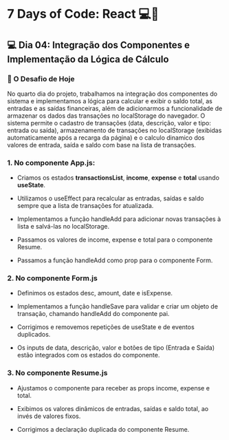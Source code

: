 # 7 Days of Code: React 💻💸

## 💻 Dia 04: Integração dos Componentes e Implementação da Lógica de Cálculo

### 🚀 O Desafio de Hoje

No quarto dia do projeto, trabalhamos na integração dos componentes do sistema e implementamos a lógica para calcular e exibir o saldo total, as entradas e as saídas financeiras, além de adicionarmos a funcionalidade de armazenar os dados das transações no localStorage do navegador. O sistema permite o cadastro de transações (data, descrição, valor e tipo: entrada ou saída), armazenamento de transações no localStorage (exibidas automaticamente após a recarga da página) e o calculo dinamico dos valores de entrada, saída e saldo com base na lista de transações.


### 1. No componente **App.js**: 

- Criamos os estados **transactionsList**, **income**, **expense** e **total** usando **useState**.

- Utilizamos o useEffect para recalcular as entradas, saídas e saldo sempre que a lista de transações for atualizada.

- Implementamos a função handleAdd para adicionar novas transações à lista e salvá-las no localStorage.

- Passamos os valores de income, expense e total para o componente Resume.

- Passamos a função handleAdd como prop para o componente Form.

### 2. No componente **Form.js**

- Definimos os estados desc, amount, date e isExpense.

- Implementamos a função handleSave para validar e criar um objeto de transação, chamando handleAdd do componente pai.

- Corrigimos e removemos repetições de useState e de eventos duplicados.

- Os inputs de data, descrição, valor e botões de tipo (Entrada e Saída) estão integrados com os estados do componente.

### 3. No componente **Resume.js**

- Ajustamos o componente para receber as props income, expense e total.

- Exibimos os valores dinâmicos de entradas, saídas e saldo total, ao invés de valores fixos.

- Corrigimos a declaração duplicada do componente Resume.


